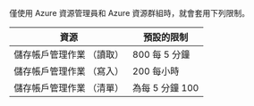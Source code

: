 僅使用 Azure 資源管理員和 Azure 資源群組時，就會套用下列限制。

資源|預設的限制
---|---
儲存帳戶管理作業 （讀取）|800 每 5 分鐘
儲存帳戶管理作業 （寫入）|200 每小時
儲存帳戶管理作業 （清單）|為每 5 分鐘 100
